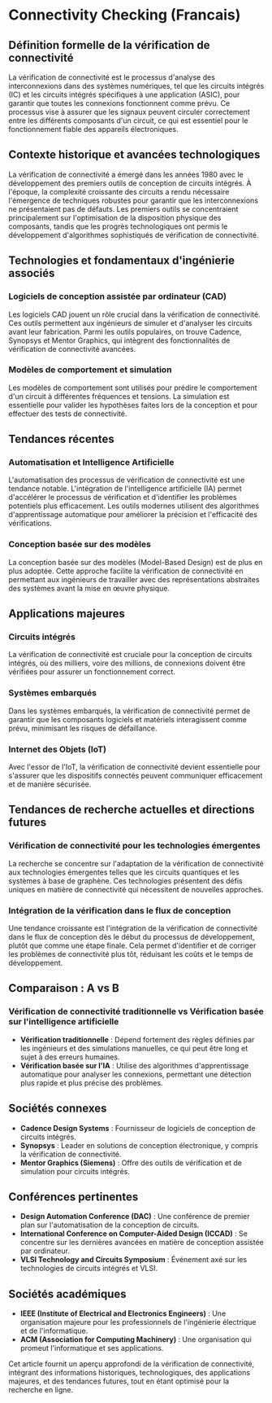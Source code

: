# Connectivity Checking (Francais)

## Définition formelle de la vérification de connectivité

La vérification de connectivité est le processus d'analyse des interconnexions dans des systèmes numériques, tel que les circuits intégrés (IC) et les circuits intégrés spécifiques à une application (ASIC), pour garantir que toutes les connexions fonctionnent comme prévu. Ce processus vise à assurer que les signaux peuvent circuler correctement entre les différents composants d'un circuit, ce qui est essentiel pour le fonctionnement fiable des appareils électroniques.

## Contexte historique et avancées technologiques

La vérification de connectivité a émergé dans les années 1980 avec le développement des premiers outils de conception de circuits intégrés. À l'époque, la complexité croissante des circuits a rendu nécessaire l'émergence de techniques robustes pour garantir que les interconnexions ne présentaient pas de défauts. Les premiers outils se concentraient principalement sur l'optimisation de la disposition physique des composants, tandis que les progrès technologiques ont permis le développement d'algorithmes sophistiqués de vérification de connectivité.

## Technologies et fondamentaux d'ingénierie associés

### Logiciels de conception assistée par ordinateur (CAD)

Les logiciels CAD jouent un rôle crucial dans la vérification de connectivité. Ces outils permettent aux ingénieurs de simuler et d'analyser les circuits avant leur fabrication. Parmi les outils populaires, on trouve Cadence, Synopsys et Mentor Graphics, qui intègrent des fonctionnalités de vérification de connectivité avancées.

### Modèles de comportement et simulation

Les modèles de comportement sont utilisés pour prédire le comportement d'un circuit à différentes fréquences et tensions. La simulation est essentielle pour valider les hypothèses faites lors de la conception et pour effectuer des tests de connectivité.

## Tendances récentes

### Automatisation et Intelligence Artificielle

L'automatisation des processus de vérification de connectivité est une tendance notable. L'intégration de l'intelligence artificielle (IA) permet d'accélérer le processus de vérification et d'identifier les problèmes potentiels plus efficacement. Les outils modernes utilisent des algorithmes d'apprentissage automatique pour améliorer la précision et l'efficacité des vérifications.

### Conception basée sur des modèles

La conception basée sur des modèles (Model-Based Design) est de plus en plus adoptée. Cette approche facilite la vérification de connectivité en permettant aux ingénieurs de travailler avec des représentations abstraites des systèmes avant la mise en œuvre physique.

## Applications majeures

### Circuits intégrés

La vérification de connectivité est cruciale pour la conception de circuits intégrés, où des milliers, voire des millions, de connexions doivent être vérifiées pour assurer un fonctionnement correct.

### Systèmes embarqués

Dans les systèmes embarqués, la vérification de connectivité permet de garantir que les composants logiciels et matériels interagissent comme prévu, minimisant les risques de défaillance.

### Internet des Objets (IoT)

Avec l'essor de l'IoT, la vérification de connectivité devient essentielle pour s'assurer que les dispositifs connectés peuvent communiquer efficacement et de manière sécurisée.

## Tendances de recherche actuelles et directions futures

### Vérification de connectivité pour les technologies émergentes

La recherche se concentre sur l'adaptation de la vérification de connectivité aux technologies émergentes telles que les circuits quantiques et les systèmes à base de graphène. Ces technologies présentent des défis uniques en matière de connectivité qui nécessitent de nouvelles approches.

### Intégration de la vérification dans le flux de conception

Une tendance croissante est l'intégration de la vérification de connectivité dans le flux de conception dès le début du processus de développement, plutôt que comme une étape finale. Cela permet d'identifier et de corriger les problèmes de connectivité plus tôt, réduisant les coûts et le temps de développement.

## Comparaison : A vs B

### Vérification de connectivité traditionnelle vs Vérification basée sur l'intelligence artificielle

- **Vérification traditionnelle** : Dépend fortement des règles définies par les ingénieurs et des simulations manuelles, ce qui peut être long et sujet à des erreurs humaines.
- **Vérification basée sur l'IA** : Utilise des algorithmes d'apprentissage automatique pour analyser les connexions, permettant une détection plus rapide et plus précise des problèmes.

## Sociétés connexes

- **Cadence Design Systems** : Fournisseur de logiciels de conception de circuits intégrés.
- **Synopsys** : Leader en solutions de conception électronique, y compris la vérification de connectivité.
- **Mentor Graphics (Siemens)** : Offre des outils de vérification et de simulation pour circuits intégrés.

## Conférences pertinentes

- **Design Automation Conference (DAC)** : Une conférence de premier plan sur l'automatisation de la conception de circuits.
- **International Conference on Computer-Aided Design (ICCAD)** : Se concentre sur les dernières avancées en matière de conception assistée par ordinateur.
- **VLSI Technology and Circuits Symposium** : Événement axé sur les technologies de circuits intégrés et VLSI.

## Sociétés académiques

- **IEEE (Institute of Electrical and Electronics Engineers)** : Une organisation majeure pour les professionnels de l'ingénierie électrique et de l'informatique.
- **ACM (Association for Computing Machinery)** : Une organisation qui promeut l'informatique et ses applications.

Cet article fournit un aperçu approfondi de la vérification de connectivité, intégrant des informations historiques, technologiques, des applications majeures, et des tendances futures, tout en étant optimisé pour la recherche en ligne.